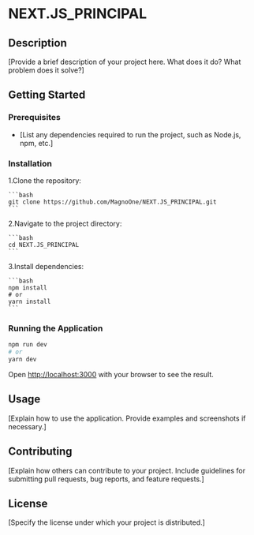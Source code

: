 # NEXT.JS_PRINCIPAL

## Description

[Provide a brief description of your project here. What does it do? What problem does it solve?]

## Getting Started

### Prerequisites

* [List any dependencies required to run the project, such as Node.js, npm, etc.]

### Installation

1.Clone the repository:

    ```bash
    git clone https://github.com/MagnoOne/NEXT.JS_PRINCIPAL.git
    ```
2.Navigate to the project directory:

    ```bash
    cd NEXT.JS_PRINCIPAL
    ```
3.Install dependencies:

    ```bash
    npm install
    # or
    yarn install
    ```

### Running the Application

   ```bash
   npm run dev
   # or
   yarn dev
   ```

Open [http://localhost:3000](http://localhost:3000) with your browser to see the result.

## Usage

[Explain how to use the application. Provide examples and screenshots if necessary.]

## Contributing

[Explain how others can contribute to your project. Include guidelines for submitting pull requests, bug reports, and feature requests.]

## License

[Specify the license under which your project is distributed.]

